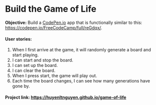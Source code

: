 # Build the Game of Life
**Objective:** Build a [CodePen.io](https://codepen.io) app that is functionally similar to this: https://codepen.io/FreeCodeCamp/full/reGdqx/.
#### User stories:
  1. When I first arrive at the game, it will randomly generate a board and start playing.
  2. I can start and stop the board.
  3. I can set up the board.
  4. I can clear the board.
  5. When I press start, the game will play out.
  6. Each time the board changes, I can see how many generations have gone by.
#### Project link: https://huyenltnguyen.github.io/game-of-life
